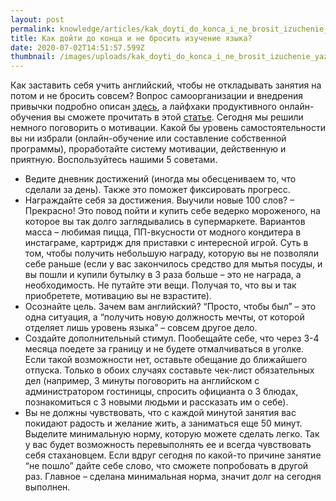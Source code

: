 ```yaml
---
layout: post
permalink: knowledge/articles/kak_doyti_do_konca_i_ne_brosit_izuchenie_yazyka/index.html
title: Как дойти до конца и не бросить изучение языка?
date: 2020-07-02T14:51:57.599Z
thumbnail: /images/uploads/kak_doyti_do_konca_i_ne_brosit_izuchenie_yazyka-01.jpg
---
```

Как заставить себя учить английский, чтобы не откладывать занятия на потом и не бросить совсем? Вопрос самоорганизации и внедрения привычки подробно описан [здесь](https://advance-club.ru/knowledge/articles/kak_vnedryat_novye_privychki/), а лайфхаки продуктивного онлайн-обучения вы сможете прочитать в этой [статье](https://advance-club.ru/knowledge/articles/layfhaki_produktivnogo_online_obucheniya/). Сегодня мы решили немного поговорить о мотивации. Какой бы уровень самостоятельности вы ни избрали (онлайн-обучение или составление собственной программы), проработайте систему мотивации, действенную и приятную. Воспользуйтесь нашими 5 советами.



* Ведите дневник достижений (иногда мы обесцениваем то, что сделали за день). Также это поможет фиксировать прогресс.
* Награждайте себя за достижения. Выучили новые 100 слов? – Прекрасно! Это повод пойти и купить себе ведерко мороженого, на которое вы так долго заглядывались в супермаркете. Вариантов масса – любимая пицца, ПП-вкусности от модного кондитера в инстаграме, картридж для приставки с интересной игрой. Суть в том, чтобы получить небольшую награду, которую вы не позволяли себе раньше (если у вас закончилось средство для мытья посуды, и вы пошли и купили бутылку в 3 раза больше – это не награда, а необходимость. Не путайте эти вещи. Получая то, что вы и так приобретете, мотивацию вы не взрастите).
* Осознайте цель. Зачем вам английский? “Просто, чтобы был” – это одна ситуация, а “получить новую должность мечты, от которой отделяет лишь уровень языка” – совсем другое дело.
* Создайте дополнительный стимул. Пообещайте себе, что через 3-4 месяца поедете за границу и не будете отмалчиваться в уголке. Если такой возможности нет, оставьте обещание до ближайшего отпуска. Только в обоих случаях составьте чек-лист обязательных дел (например, 3 минуты поговорить на английском с администратором гостиницы, спросить официанта о 3 блюдах, познакомиться с 3 новыми людьми и рассказать им о себе).
* Вы не должны чувствовать, что с каждой минутой занятия вас покидают радость и желание жить, а заниматься еще 50 минут. Выделите минимальную норму, которую можете сделать легко. Так у вас будет возможность перевыполнять ее и всегда чувствовать себя стахановцем. Если вдруг сегодня по какой-то причине занятие “не пошло” дайте себе слово, что сможете попробовать в другой раз. Главное – сделана минимальная норма, значит долг на сегодня выполнен.